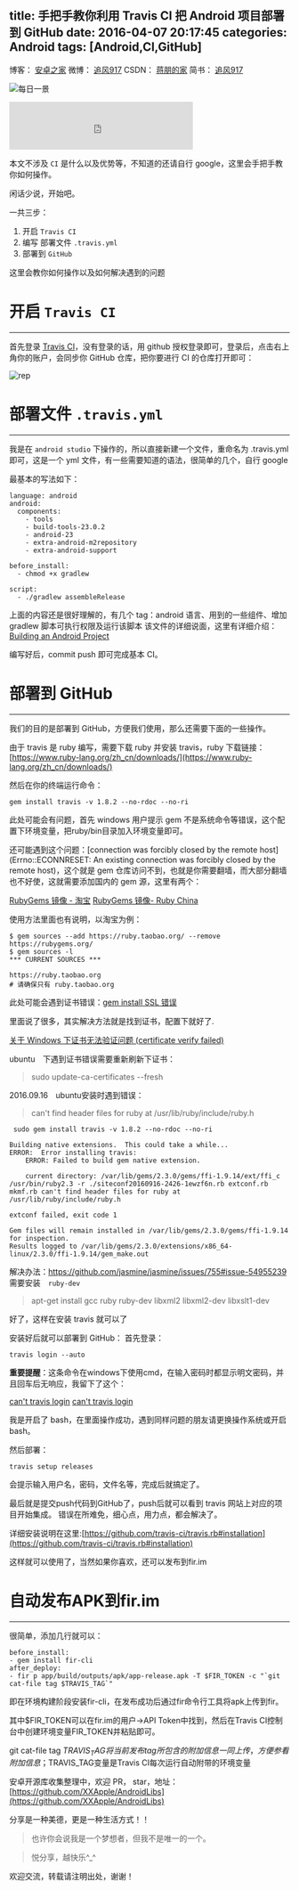 title: 手把手教你利用 Travis CI 把 Android 项目部署到 GitHub
date: 2016-04-07 20:17:45
categories: Android
tags: [Android,CI,GitHub]
---

博客：	[安卓之家](http://jp1017.github.io/)
微博：	[追风917](http://weibo.com/1321395433/profile?topnav=1&wvr=6)
CSDN：	[蒋朋的家](http://blog.csdn.net/u010331406)
简书：	[追风917](http://www.jianshu.com/users/8cb49b5ad78b/latest_articles)

![每日一景](http://7xlah4.com1.z0.glb.clouddn.com/20160407213750.jpg)

<iframe frameborder="no" border="0" marginwidth="0" marginheight="0" width=330 height=86 src="http://music.163.com/outchain/player?type=2&id=28815250&auto=1&height=66"></iframe>

本文不涉及 `CI` 是什么以及优势等，不知道的还请自行 google，这里会手把手教你如何操作。

闲话少说，开始吧。

一共三步：
1. 开启 `Travis CI`
2. 编写 部署文件 `.travis.yml`
3. 部署到 `GitHub`

这里会教你如何操作以及如何解决遇到的问题

<!--more-->

# 开启 `Travis CI`
---

首先登录 [Travis CI](https://travis-ci.org/)，没有登录的话，用 github 授权登录即可，登录后，点击右上角你的账户，会同步你 GitHub 仓库，把你要进行 CI 的仓库打开即可：

![rep](http://7xlah4.com1.z0.glb.clouddn.com/20160407204911.jpg)

# 部署文件 `.travis.yml`
---

我是在 `android studio` 下操作的，所以直接新建一个文件，重命名为 .travis.yml 即可，这是一个 yml 文件，有一些需要知道的语法，很简单的几个，自行 google

最基本的写法如下：

```
language: android  
android:
  components:
    - tools
    - build-tools-23.0.2
    - android-23
    - extra-android-m2repository
    - extra-android-support

before_install:
  - chmod +x gradlew
  
script:  
  - ./gradlew assembleRelease
```

上面的内容还是很好理解的，有几个 tag：android 语言、用到的一些组件、增加 gradlew 脚本可执行权限及运行该脚本
该文件的详细说面，这里有详细介绍：[Building an Android Project](https://docs.travis-ci.com/user/languages/android)

编写好后，commit push 即可完成基本 CI。



# 部署到 GitHub
---

我们的目的是部署到 GitHub，方便我们使用，那么还需要下面的一些操作。

由于 travis 是 ruby 编写，需要下载 ruby 并安装 travis，ruby 下载链接：[https://www.ruby-lang.org/zh_cn/downloads/](https://www.ruby-lang.org/zh_cn/downloads/)

然后在你的终端运行命令：

```
gem install travis -v 1.8.2 --no-rdoc --no-ri
```

此处可能会有问题，首先 windows 用户提示 gem 不是系统命令等错误，这个配置下环境变量，把ruby/bin目录加入环境变量即可。

还可能遇到这个问题：[connection was forcibly closed by the remote host](Errno::ECONNRESET: An existing connection was forcibly closed by the remote host)，这个就是 gem 仓库访问不到，也就是你需要翻墙，而大部分翻墙也不好使，这就需要添加国内的 gem 源，这里有两个：

[RubyGems 镜像 - 淘宝](https://ruby.taobao.org/)
[RubyGems 镜像- Ruby China](https://gems.ruby-china.org/)

使用方法里面也有说明，以淘宝为例：

```
$ gem sources --add https://ruby.taobao.org/ --remove https://rubygems.org/
$ gem sources -l
*** CURRENT SOURCES ***

https://ruby.taobao.org
# 请确保只有 ruby.taobao.org
```

此处可能会遇到证书错误：[gem install SSL 错误](https://ruby-china.org/topics/29323)

里面说了很多，其实解决方法就是找到证书，配置下就好了.

[关于 Windows 下证书无法验证问题 (certificate verify failed)](https://github.com/ruby-china/rubygems-mirror/wiki)

ubuntu　下遇到证书错误需要重新刷新下证书：

>sudo update-ca-certificates --fresh

2016.09.16　ubuntu安装时遇到错误：

>can't find header files for ruby at /usr/lib/ruby/include/ruby.h

```
 sudo gem install travis -v 1.8.2 --no-rdoc --no-ri

Building native extensions.  This could take a while...
ERROR:  Error installing travis:
	ERROR: Failed to build gem native extension.

    current directory: /var/lib/gems/2.3.0/gems/ffi-1.9.14/ext/ffi_c
/usr/bin/ruby2.3 -r ./siteconf20160916-2426-1ewzf6n.rb extconf.rb
mkmf.rb can't find header files for ruby at /usr/lib/ruby/include/ruby.h

extconf failed, exit code 1

Gem files will remain installed in /var/lib/gems/2.3.0/gems/ffi-1.9.14 for inspection.
Results logged to /var/lib/gems/2.3.0/extensions/x86_64-linux/2.3.0/ffi-1.9.14/gem_make.out
```

解决办法：https://github.com/jasmine/jasmine/issues/755#issue-54955239
需要安装　`ruby-dev`

>apt-get install gcc ruby ruby-dev libxml2 libxml2-dev libxslt1-dev


好了，这样在安装 travis 就可以了

安装好后就可以部署到 GitHub：
首先登录：

```
travis login --auto
```

**重要提醒**：这条命令在windows下使用cmd，在输入密码时都显示明文密码，并且回车后无响应，我留下了这个：

[can't travis login](https://github.com/nukc/how-to-use-travis-ci/issues/1)
[can't travis login](https://github.com/travis-ci/travis.rb/issues/390)

我是开启了 bash，在里面操作成功，遇到同样问题的朋友请更换操作系统或开启bash。

然后部署：

```
travis setup releases
```

会提示输入用户名，密码，文件名等，完成后就搞定了。

最后就是提交push代码到GitHub了，push后就可以看到 travis 网站上对应的项目开始集成。
错误在所难免，细心点，用力点，都会解决了。

详细安装说明在这里:[https://github.com/travis-ci/travis.rb#installation](https://github.com/travis-ci/travis.rb#installation)

这样就可以使用了，当然如果你喜欢，还可以发布到fir.im

# 自动发布APK到fir.im
---

很简单，添加几行就可以：

```
before_install:
- gem install fir-cli
after_deploy:
- fir p app/build/outputs/apk/app-release.apk -T $FIR_TOKEN -c "`git cat-file tag $TRAVIS_TAG`"
```

即在环境构建阶段安装fir-cli，在发布成功后通过fir命令行工具将apk上传到fir。

其中$FIR_TOKEN可以在fir.im的用户->API Token中找到，然后在Travis CI控制台中创建环境变量FIR_TOKEN并粘贴即可。

git cat-file tag $TRAVIS_TAG将当前发布tag所包含的附加信息一同上传，方便参看附加信息；$TRAVIS_TAG变量是Travis CI每次运行自动附带的环境变量


安卓开源库收集整理中，欢迎 PR， star，地址：[https://github.com/XXApple/AndroidLibs](https://github.com/XXApple/AndroidLibs)

分享是一种美德，更是一种生活方式！！

>也许你会说我是一个梦想者，但我不是唯一的一个。

>悦分享，越快乐^_^

欢迎交流，转载请注明出处，谢谢！